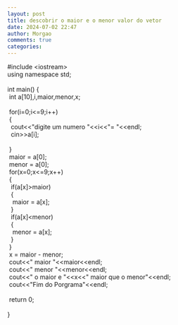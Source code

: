 ```yaml
---
layout: post
title: descobrir o maior e o menor valor do vetor
date: 2024-07-02 22:47
author: Morgao
comments: true
categories:
---
```

#include &lt;iostream&gt;<br />using namespace std;<br /><br />int main() {<br />&nbsp;int a[10],i,maior,menor,x;<br /><br />&nbsp;for(i=0;i&lt;=9;i++)<br />&nbsp;{<br />&nbsp; cout&lt;&lt;"digite um numero "&lt;&lt;i&lt;&lt;"= "&lt;&lt;endl;<br />&nbsp; cin&gt;&gt;a[i]; <br /><br />&nbsp;}<br />&nbsp;maior = a[0];<br />&nbsp;menor = a[0];<br />&nbsp;for(x=0;x&lt;=9;x++)<br />&nbsp;{<br />&nbsp; if(a[x]&gt;maior)<br />&nbsp; {<br />&nbsp;&nbsp; maior = a[x];<br />&nbsp; }<br />&nbsp; if(a[x]&lt;menor)<br />&nbsp; {<br />&nbsp;&nbsp; menor = a[x];<br />&nbsp; }<br />&nbsp;}<br />&nbsp;x = maior - menor;<br />&nbsp;cout&lt;&lt;" maior "&lt;&lt;maior&lt;&lt;endl;<br />&nbsp;cout&lt;&lt;" menor "&lt;&lt;menor&lt;&lt;endl;<br />&nbsp;cout&lt;&lt;" o maior e "&lt;&lt;x&lt;&lt;" maior que o menor"&lt;&lt;endl;<br />&nbsp;cout&lt;&lt;"Fim do Porgrama"&lt;&lt;endl;<br /><br />&nbsp;return 0;<br /><br />}
